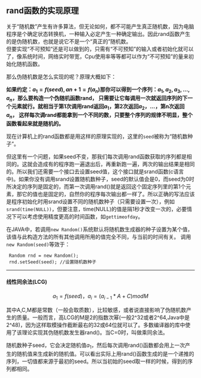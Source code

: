 ## rand函数的实现原理

关于“随机数”产生有许多算法，但无论如何，都不可能产生真正随机数，因为电脑程序是个确定状态转换机，一种输入必定产生一种确定输出。因此rand函数产生的是伪随机数，也就是说它不是一个“真正的”随机数。  
但要实现“不可预知”还是可以做到的，只需有“不可预知”的输入或者初始化就可以了，像系统时间，网络实时带宽，Cpu使用率等等都可以作为“不可预知”的量来初始化随机函数。  

那么伪随机数是怎么实现的呢？原理大概如下：  

**如果约定：$a_1=f(seed),a{n+1}=f(a_n)$那你可以得到一个序列：$a_1,a_2,a_3,...,a_n$，那么要构造一个伪随机函数rand，
只需要让它每调用一次就返回序列的下一个元素就行。就相当于第1次调用rand返回$a_1$，第2次返回$a_2$，…，第n次返回$a_n$，
这样每次调rand都能拿到一个不同的数，只要整个序列的规律不明显，整个函数看起来就是随机的。**  

现在计算机上的rand函数都是用这样的原理实现的，这里的`seed`被称为“随机数种子”。

但这里有一个问题，如果seed不变，那我们每次调用rand函数获取的序列都是相同的。这就会造成有的程序跑一遍退出后，再重新跑一遍，两次的输出结果是相同的。所以我们还需要一个接口去设置seed值，这个接口就是srand函数(c语言中)。如果你没有调用srand设置随机数种子，seed的默认值会是0，而seed为0时所决定的序列是固定的，而第一次调用rand()就是返回这个固定序列里的第1个元素，那它的值也是固定的，自然你的程序每次输出都一样了。所以正确的写法应该是程序初始化时用srand设置不同的随机数种子（只需要设置一次），例如`srand(time(NULL))`，但要注意，time(NULL)的值是隔1秒才改变一次的，必要情况下可以考虑使用精度更高的时间函数，如`gettimeofday`。  

在JAVA中，若调用`new Random()`系统默认将随机数生成器的种子设置为某个值，该值与此构造方法的所有其他调用所用的值完全不同，与当前的时间有关。 调用` new Random(seed) `等效于：  

     Random rnd = new Random();  
     rnd.setSeed(seed); //设置随机数种子

----
#### 线性同余法(LCG)

$$a_1=f(seed)，a_i = (a_{i-1} * A + C ) mod M$$

其中A,C,M都是常数（一般会取质数），比较敏感，或者说直接影响了伪随机数产生的质量。一般而言，高LCG的M是2的指数次幂(一般2^32或者2^64,Java中是2^48)，因为这样取模操作截断最右的32或64位就可以了。多数编译器的库中使用了该理论实现其伪随机数发生器rand()。当C=0时，叫做乘同余法。  

随机数种子seed，它会决定随机值$a_1$，然后每次调用rand()函数都会用上一次产生的随机值来生成新的随机值。可以看出实际上用rand()函数生成的是一个递推的序列，一切值都来源于最初的seed。所以当初始的seed取一样的时候，得到的序列都相同。  
